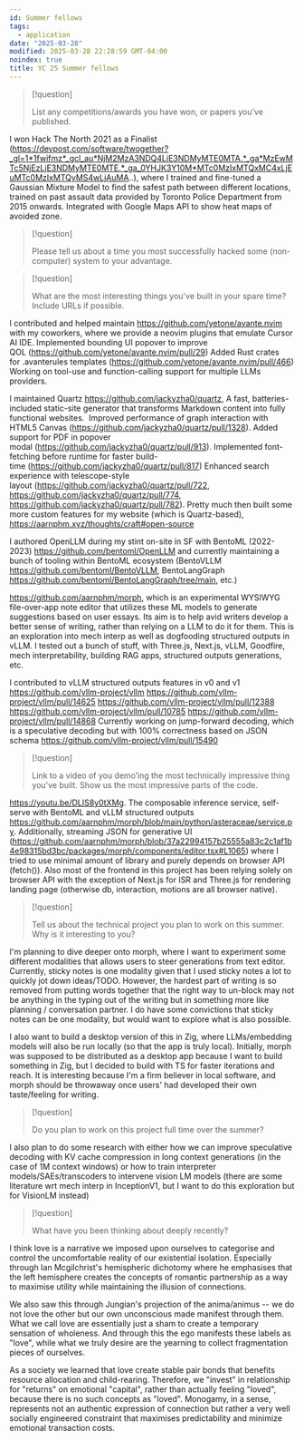 ```yaml
---
id: Summer fellows
tags:
  - application
date: "2025-03-28"
modified: 2025-03-28 22:28:59 GMT-04:00
noindex: true
title: YC 25 Summer fellows
---
```


> [!question]
>
> List any competitions/awards you have won, or papers you’ve published.

I won Hack The North 2021 as a Finalist (https://devpost.com/software/twogether?_gl=1*1fwifmz*_gcl_au*NjM2MzA3NDQ4LjE3NDMyMTE0MTA.*_ga*MzEwMTc5NjEzLjE3NDMyMTE0MTE.*_ga_0YHJK3Y10M*MTc0MzIxMTQxMC4xLjEuMTc0MzIxMTQyMS4wLjAuMA..), where I trained and fine-tuned a Gaussian Mixture Model to find the safest path between different locations, trained on past assault data provided by Toronto Police Department from 2015 onwards.
Integrated with Google Maps API to show heat maps of avoided zone.

> [!question]
>
> Please tell us about a time you most successfully hacked some (non-computer) system to your advantage.

> [!question]
>
> What are the most interesting things you've built in your spare time? Include URLs if possible.

I contributed and helped maintain https://github.com/yetone/avante.nvim with my coworkers, where we provide a neovim plugins that emulate Cursor AI IDE.
Implemented bounding UI popover to improve QOL (https://github.com/yetone/avante.nvim/pull/29)
Added Rust crates for .avanterules templates (https://github.com/yetone/avante.nvim/pull/466)
Working on tool-use and function-calling support for multiple LLMs providers.

I maintained Quartz https://github.com/jackyzha0/quartz, A fast, batteries-included static-site generator that transforms Markdown content into fully functional websites. 
Improved performance of graph interaction with HTML5 Canvas (https://github.com/jackyzha0/quartz/pull/1328).
Added support for PDF in popover modal (https://github.com/jackyzha0/quartz/pull/913). Implemented font-fetching before runtime for faster build-time (https://github.com/jackyzha0/quartz/pull/817)
Enhanced search experience with telescope-style layout (https://github.com/jackyzha0/quartz/pull/722, https://github.com/jackyzha0/quartz/pull/774, https://github.com/jackyzha0/quartz/pull/782).
Pretty much then built some more custom features for my website (which is Quartz-based), https://aarnphm.xyz/thoughts/craft#open-source

I authored OpenLLM during my stint on-site in SF with BentoML (2022-2023) https://github.com/bentoml/OpenLLM and currently maintaining a bunch of tooling within BentoML ecosystem (BentoVLLM https://github.com/bentoml/BentoVLLM, BentoLangGraph https://github.com/bentoml/BentoLangGraph/tree/main, etc.)

https://github.com/aarnphm/morph, which is an experimental WYSIWYG file-over-app note editor that utilizes these ML models to generate suggestions based on user essays. Its aim is to help avid writers develop a better sense of writing, rather than relying on a LLM to do it for them.
This is an exploration into mech interp as well as dogfooding structured outputs in vLLM.
I tested out a bunch of stuff, with Three.js, Next.js, vLLM, Goodfire, mech interpretability, building RAG apps, structured outputs generations, etc.

I contributed to vLLM structured outputs features in v0 and v1 https://github.com/vllm-project/vllm
https://github.com/vllm-project/vllm/pull/14625 https://github.com/vllm-project/vllm/pull/12388 https://github.com/vllm-project/vllm/pull/10785 https://github.com/vllm-project/vllm/pull/14868
Currently working on jump-forward decoding, which is a speculative decoding but with 100% correctness based on JSON schema https://github.com/vllm-project/vllm/pull/15490

> [!question]
>
> Link to a video of you demo’ing the most technically impressive thing you've built. Show us the most impressive parts of the code.

https://youtu.be/DLIS8y0tXMg. The composable inference service, self-serve with BentoML and vLLM structured outputs https://github.com/aarnphm/morph/blob/main/python/asteraceae/service.py. Additionally, streaming JSON for generative UI (https://github.com/aarnphm/morph/blob/37a22994157b25555a83c2c1af1b4e98315bd3bc/packages/morph/components/editor.tsx#L1065) where I tried to use minimal amount of library and purely depends on browser API (fetch()). Also most of the frontend in this project has been relying solely on browser API with the exception of Next.js for ISR and Three.js for rendering landing page (otherwise db, interaction, motions are all browser native).

> [!question]
>
> Tell us about the technical project you plan to work on this summer. Why is it interesting to you?

I'm planning to dive deeper onto morph, where I want to experiment some different modalities that allows users to steer generations from text editor. Currently, sticky notes is one modality given that I used sticky notes a lot to quickly jot down ideas/TODO. However, the hardest part of writing is so removed from putting words together that the right way to un-block may not be anything in the typing out of the writing but in something more like planning / conversation partner. I do have some convictions that sticky notes can be one modality, but would want to explore what is also possible.

I also want to build a desktop version of this in Zig, where LLMs/embedding models will also be run locally (so that the app is truly local). Initially, morph was supposed to be distributed as a desktop app because I want to build something in Zig, but I decided to build with TS for faster iterations and reach. It is interesting because I'm a firm believer in local software,
and morph should be throwaway once users' had developed their own taste/feeling for writing.

> [!question]
>
> Do you plan to work on this project full time over the summer?

I also plan to do some research with either how we can improve speculative decoding with KV cache compression in long context generations (in the case of 1M context windows) or how to train interpreter models/SAEs/transcoders to intervene vision LM models (there are some literature wrt mech interp in InceptionV1, but I want to do this exploration but for VisionLM instead)

> [!question]
>
> What have you been thinking about deeply recently?

I think love is a narrative we imposed upon ourselves to categorise and control the uncomfortable reality of our existential isolation. Especially through Ian Mcgilchrist's hemispheric dichotomy where he emphasises that the left hemisphere creates the concepts of romantic partnership as a way to maximise utility while maintaining the illusion of connections.

We also saw this through Jungian's projection of the anima/animus -- we do not love the other but our own unconscious made manifest through them. What we call love are essentially just a sham to create a temporary sensation of wholeness. And through this the ego manifests these labels as "love", while what we truly desire are the yearning to collect fragmentation pieces of ourselves.

As a society we learned that love create stable pair bonds that benefits resource allocation and child-rearing. Therefore, we "invest" in relationship for "returns" on emotional "capital", rather than actually feeling "loved", because there is no such concepts as "loved". Monogamy, in a sense, represents not an authentic expression of connection but rather a very well socially engineered constraint that maximises predictability and minimize emotional transaction costs.
